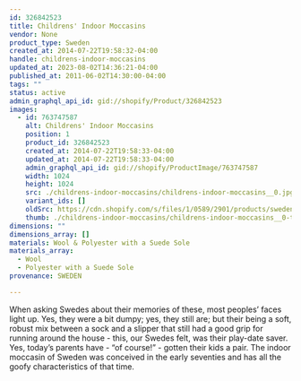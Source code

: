 ```yaml
---
id: 326842523
title: Childrens' Indoor Moccasins
vendor: None
product_type: Sweden
created_at: 2014-07-22T19:58:32-04:00
handle: childrens-indoor-moccasins
updated_at: 2023-08-02T14:36:21-04:00
published_at: 2011-06-02T14:30:00-04:00
tags: ""
status: active
admin_graphql_api_id: gid://shopify/Product/326842523
images:
  - id: 763747587
    alt: Childrens' Indoor Moccasins
    position: 1
    product_id: 326842523
    created_at: 2014-07-22T19:58:33-04:00
    updated_at: 2014-07-22T19:58:33-04:00
    admin_graphql_api_id: gid://shopify/ProductImage/763747587
    width: 1024
    height: 1024
    src: ./childrens-indoor-moccasins/childrens-indoor-moccasins__0.jpg
    variant_ids: []
    oldSrc: https://cdn.shopify.com/s/files/1/0589/2901/products/sweden34.jpeg?v=1406073513
    thumb: ./childrens-indoor-moccasins/childrens-indoor-moccasins__0-thumb.jpg
dimensions: ""
dimensions_array: []
materials: Wool & Polyester with a Suede Sole
materials_array:
  - Wool
  - Polyester with a Suede Sole
provenance: SWEDEN

---
```


When asking Swedes about their memories of these, most peoples’ faces light up. Yes, they were a bit dumpy; yes, they still are; but their being a soft, robust mix between a sock and a slipper that still had a good grip for running around the house - this, our Swedes felt, was their play-date saver. Yes, today’s parents have - “of course!” - gotten their kids a pair. The indoor moccasin of Sweden was conceived in the early seventies and has all the goofy characteristics of that time.